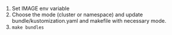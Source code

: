 1. Set IMAGE env variable
2. Choose the mode (cluster or namespace) and update bundle/kustomization.yaml and makefile with necessary mode.
3. ```make bundles```